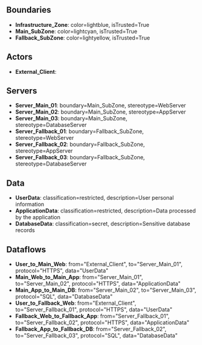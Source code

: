 ## Boundaries
- **Infrastructure_Zone**: color=lightblue, isTrusted=True
 - **Main_SubZone**: color=lightcyan, isTrusted=True
 - **Fallback_SubZone**: color=lightyellow, isTrusted=True

## Actors
- **External_Client**:

## Servers
- **Server_Main_01**: boundary=Main_SubZone, stereotype=WebServer
- **Server_Main_02**: boundary=Main_SubZone, stereotype=AppServer
- **Server_Main_03**: boundary=Main_SubZone, stereotype=DatabaseServer
- **Server_Fallback_01**: boundary=Fallback_SubZone, stereotype=WebServer
- **Server_Fallback_02**: boundary=Fallback_SubZone, stereotype=AppServer
- **Server_Fallback_03**: boundary=Fallback_SubZone, stereotype=DatabaseServer

## Data
- **UserData**: classification=restricted, description=User personal information
- **ApplicationData**: classification=restricted, description=Data processed by the application
- **DatabaseData**: classification=secret, description=Sensitive database records

## Dataflows
- **User_to_Main_Web**: from="External_Client", to="Server_Main_01", protocol="HTTPS", data="UserData"
- **Main_Web_to_Main_App**: from="Server_Main_01", to="Server_Main_02", protocol="HTTPS", data="ApplicationData"
- **Main_App_to_Main_DB**: from="Server_Main_02", to="Server_Main_03", protocol="SQL", data="DatabaseData"
- **User_to_Fallback_Web**: from="External_Client", to="Server_Fallback_01", protocol="HTTPS", data="UserData"
- **Fallback_Web_to_Fallback_App**: from="Server_Fallback_01", to="Server_Fallback_02", protocol="HTTPS", data="ApplicationData"
- **Fallback_App_to_Fallback_DB**: from="Server_Fallback_02", to="Server_Fallback_03", protocol="SQL", data="DatabaseData"